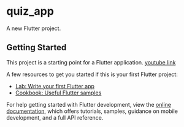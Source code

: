 # quiz_app

A new Flutter project.

## Getting Started

This project is a starting point for a Flutter application.
[youtube link](https://youtu.be/6ODUGDNu2-M)

A few resources to get you started if this is your first Flutter project:

- [Lab: Write your first Flutter app](https://docs.flutter.dev/get-started/codelab)
- [Cookbook: Useful Flutter samples](https://docs.flutter.dev/cookbook)

For help getting started with Flutter development, view the
[online documentation](https://docs.flutter.dev/), which offers tutorials,
samples, guidance on mobile development, and a full API reference.

